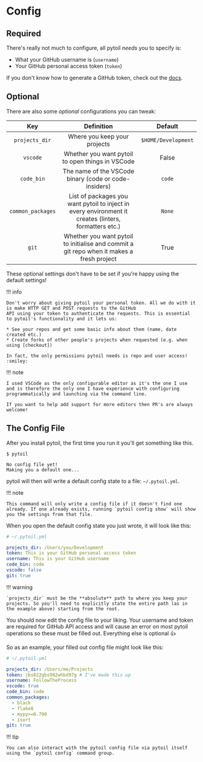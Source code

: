 # Config

## Required

There's really not much to configure, all pytoil *needs* you to specify is:

* What your GitHub username is (`username`)
* Your GitHub personal access token (`token`)

If you don't know how to generate a GitHub token, check out the [docs].

## Optional

There are also some *optional* configurations you can tweak:

|        Key        |                                              Definition                                               |       Default       |
| :---------------: | :---------------------------------------------------------------------------------------------------: | :-----------------: |
|  `projects_dir`   |                                     Where you keep your projects                                      | `$HOME/Development` |
|     `vscode`      |                           Whether you want pytoil to open things in VSCode                            |        False        |
|     `code_bin`    |                           The name of the VSCode binary (code or code-insiders)                       |        `code`       |
| `common_packages` | List of packages you want pytoil to inject in every environment it creates (linters, formatters etc.) |       `None`        |
|   `git`           |        Whether you want pytoil to initialise and commit a git repo when it makes a fresh project      |        True         |

These optional settings don't have to be set if you're happy using the default settings!

!!! info

    Don't worry about giving pytoil your personal token. All we do with it is make HTTP GET and POST requests to the GitHub
    API using your token to authenticate the requests. This is essential to pytoil's functionality and it lets us:

    * See your repos and get some basic info about them (name, date created etc.)
    * Create forks of other people's projects when requested (e.g. when using [checkout])

    In fact, the only permissions pytoil needs is repo and user access! :smiley:

!!! note

    I used VSCode as the only configurable editor as it's the one I use and is therefore the only one I have experience with configuring programmatically and launching via the command line.

    If you want to help add support for more editors then PR's are always welcome!

## The Config File

After you install pytoil, the first time you run it you'll get something like this.

<div class="termy">

```console
$ pytoil

No config file yet!
Making you a default one...
```

</div>

pytoil will then will write a default config state to a file: `~/.pytoil.yml`.

!!! note

    This command will only write a config file if it doesn't find one already. If one already exists, running `pytoil config show` will show you the settings from that file.

When you open the default config state you just wrote, it will look like this:

```yaml
# ~/.pytoil.yml

projects_dir: /Users/you/Development
token: This is your GitHub personal access token
username: This is your GitHub username
code_bin: code
vscode: false
git: true
```

!!! warning

    `projects_dir` must be the **absolute** path to where you keep your projects. So you'll need to explicitly state the entire path (as in the example above) starting from the root.

You should now edit the config file to your liking. Your username and token are required for GitHub API access and will cause an error on most pytoil operations so these must be filled out. Everything else is optional :thumbsup:

So as an example, your filled out config file might look like this:

```yaml
# ~/.pytoil.yml

projects_dir: /Users/me/Projects
token: jbs822qbs982whbd97g # I've made this up
username: FollowTheProcess
vscode: true
code_bin: code
common_packages:
  - black
  - flake8
  - mypy>=0.790
  - isort
git: true
```

!!! tip

    You can also interact with the pytoil config file via pytoil itself using the `pytoil config` command group.

[docs]: https://docs.github.com/en/github/authenticating-to-github/creating-a-personal-access-token
[checkout]: ./commands/checkout.md
